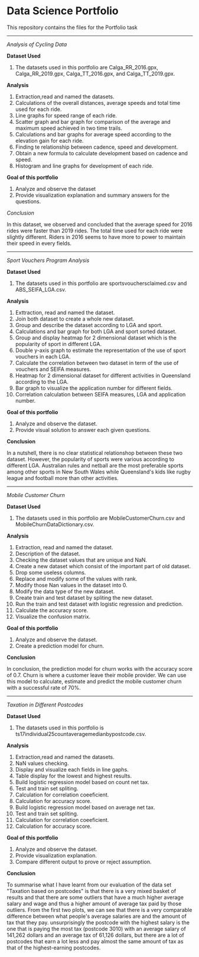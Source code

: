 # Data Science Portfolio

This repository contains the files for the Portfolio task

-----------------------------------------------------------------------------------------------------------------------------------------------------------------------------------------------------------------

*Analysis of Cycling Data*

**Dataset Used**
1. The datasets used in this portfolio are Calga_RR_2016.gpx, Calga_RR_2019.gpx, Calga_TT_2016.gpx, and Calga_TT_2019.gpx.

**Analysis**
1. Extraction,read and named the datasets.
2. Calculations of the overall distances, average speeds and total time used for each ride.
3. Line graphs for speed range of each ride.
4. Scatter graph and bar graph for comparison of the average and maximum speed achieved in two time trails.
5. Calculations and bar graphs for average speed according to the elevation gain for each ride.
6. Finding te relationship between cadence, speed and development.
7. Obtain a new formula to calculate development based on cadence and speed.
8. Histogram and line graphs for development of each ride.

**Goal of this portfolio**
1. Analyze and observe the dataset
2. Provide visualization explanation and summary answers for the questions.

*Conclusion*

In this dataset, we observed and concluded that the average speed for 2016 rides were faster than 2019 rides. The total time used for each ride were slightly different. Riders in 2016 seems to have more to power to maintain their speed in every fields.


-----------------------------------------------------------------------------------------------------------------------------------------------------------------------------------------------------------------

*Sport Vouchers Program Analysis*

**Dataset Used**
1. The datasets used in this portfolio are sportsvouchersclaimed.csv and ABS_SEIFA_LGA.csv.

**Analysis**
1. Exttraction, read and named the dataset.
2. Join both dataset to create a whole new dataset.
3. Group and describe the dataset according to LGA and sport.
4. Calculations and bar graph for both LGA and sport sorted dataset.
5. Group and display heatmap for 2 dimensional dataset which is the popularity of sport in different LGA.
6. Double y-axis graph to estimate the representation of the use of sport vouchers in each LGA.
7. Calculate the correlation between two dataset in term of the use of vouchers and SEIFA measures.
8. Heatmap for 2 dimensional dataset for different activities in Queensland according to the LGA.
9. Bar graph to visualize the application number for different fields.
10. Correlation calculation between SEIFA measures, LGA and application number.

**Goal of this portfolio**
1. Analyze and observe the dataset.
2. Provide visual solution to answer each given questions.

**Conclusion**

In a nutshell, there is no clear statistical relationshop between these two dataset. However, the popularity of sports were various according to different LGA. Australian rules and netball are the most preferable sports among other sports in New South Wales while Queensland's kids like rugby league and football more than other activities.


-----------------------------------------------------------------------------------------------------------------------------------------------------------------------------------------------------------------

*Mobile Customer Churn*

**Dataset Used**
1. The datasets used in this portfolio are MobileCustomerChurn.csv and MobileChurnDataDictionary.csv.

**Analysis**
1. Extraction, read and named the dataset.
2. Description of the dataset.
3. Checking the dataset values that are unique and NaN.
4. Create a new dataset which consist of the important part of old dataset.
5. Drop some useless columns.
6. Replace and modify some of the values with rank.
7. Modify those Nan values in the dataset into 0. 
8. Modify the data type of the new dataset.
9. Create train and test dataset by spliting the new dataset.
10. Run the train and test dataset with logistic regression and prediction.
11. Calculate the accuracy score.
12. Visualize the confusion matrix.

**Goal of this portfolio**
1. Analyze and observe the dataset.
2. Create a prediction model for churn.

**Conclusion**

In conclusion, the prediction model for churn works with the accuracy score of 0.7. Churn is where a customer leave their mobile provider. We can use this model to calculate, estimate and predict the mobile customer churn with a successful rate of 70%.


-----------------------------------------------------------------------------------------------------------------------------------------------------------------------------------------------------------------

*Taxation in Different Postcodes*

**Dataset Used**
1. The datasets used in this portfolio is ts17individual25countaveragemedianbypostcode.csv.

**Analysis**
1. Extraction,read and named the datasets.
2. NaN values checking.
3. Display and visualize each fields in line gaphs.
4. Table display for the lowest and highest results.
5. Build logistic regression model based on count net tax.
6. Test and train set spliting.
7. Calculation for correlation coeeficient.
8. Calculation for accuracy score.
9. Build logistic regression model based on average net tax.
10. Test and train set spliting.
11. Calculation for correlation coeeficient.
12. Calculation for accuracy score.

**Goal of this portfolio**
1. Analyze and observe the dataset.
2. Provide visualization explanation.
3. Compare different output to prove or reject assumption.

**Conclusion**

To summarise what I have learnt from our evaluation of the data set "Taxation based on postcodes" is that there is a very mixed basket of results and that there are some outliers that have a much higher average salary and wage and thus a higher amount of average tax paid by those outliers. From the first two plots, we can see that there is a very comparable difference between what people's average salaries are and the amount of tax that they pay. unsurprisingly the postcode with the highest salary is the one that is paying the most tax (postcode 3010) with an average salary of 141,262 dollars and an average tax of 61,126 dollars, but there are a lot of postcodes that earn a lot less and pay almost the same amount of tax as that of the highest-earning postcodes.
